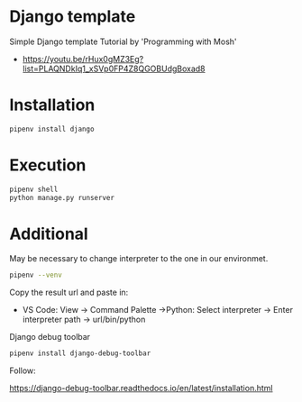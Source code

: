 # Django template
 Simple Django template
Tutorial by  'Programming with Mosh'
- https://youtu.be/rHux0gMZ3Eg?list=PLAQNDkIq1_xSVp0FP4Z8QGOBUdgBoxad8

# Installation
```bash
pipenv install django
```

# Execution
```bash
pipenv shell
python manage.py runserver
```
# Additional
May be necessary to change interpreter to the one in our environmet.

```bash
pipenv --venv
```
Copy the result url and paste in:

- VS Code: View -> Command Palette ->Python: Select interpreter -> Enter interpreter path -> url/bin/python

Django debug toolbar

```bash
pipenv install django-debug-toolbar
```
Follow: 

https://django-debug-toolbar.readthedocs.io/en/latest/installation.html
 